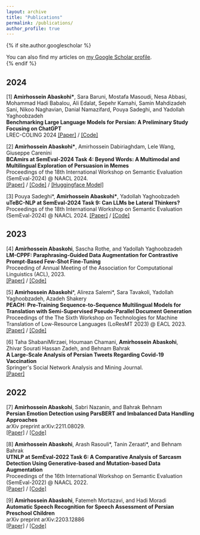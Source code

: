 ```yaml
---
layout: archive
title: "Publications"
permalink: /publications/
author_profile: true
---
```


{% if site.author.googlescholar %}
  <div class="wordwrap">You can also find my articles on <a href="{{site.author.googlescholar}}">my Google Scholar profile</a>.</div>
{% endif %}

## 2024 
[1] __Amirhossein Abaskohi\*__, Sara Baruni, Mostafa Masoudi, Nesa Abbasi, Mohammad Hadi Babalou, Ali Edalat, Sepehr Kamahi, Samin Mahdizadeh Sani, Nikoo Naghavian, Danial Namazifard, Pouya Sadeghi, and Yadollah Yaghoobzadeh                   
**Benchmarking Large Language Models for Persian: A Preliminary Study Focusing on ChatGPT**   
LREC-COLING 2024
[\[Paper\]](https://arxiv.org/abs/2404.02403) / [\[Code\]](https://github.com/Ipouyall/Benchmarking_ChatGPT_for_Persian) 

[2] __Amirhossein Abaskohi\*__, Amirhossein Dabiriaghdam, Lele Wang, Giuseppe Carenini         
**BCAmirs at SemEval-2024 Task 4: Beyond Words: A Multimodal and Multilingual Exploration of Persuasion in Memes**   
Proceedings of the 18th International Workshop on Semantic Evaluation (SemEval-2024) @ NAACL 2024.
<br/>
[\[Paper\]](https://arxiv.org/abs/2404.03022) / [\[Code\]](https://github.com/AmirAbaskohi/Beyond-Words-A-Multimodal-Exploration-of-Persuasion-in-Memes) / [\[Huggingface Model\]](https://huggingface.co/AmirHossein1378/LLaVA-1.5-7b-meme-captioner)

[3] Pouya Sadeghi\*, __Amirhossein Abaskohi\*__, Yadollah Yaghoobzadeh                   
**uTeBC-NLP at SemEval-2024 Task 9: Can LLMs be Lateral Thinkers?**   
Proceedings of the 18th International Workshop on Semantic Evaluation (SemEval-2024) @ NAACL 2024.
[\[Paper\]](https://arxiv.org/abs/2404.02474) / [\[Code\]](https://github.com/Ipouyall/Can-LLMs-be-Lateral-Thinkers)	  

## 2023
[4] __Amirhossein Abaskohi__, Sascha Rothe, and Yadollah Yaghoobzadeh  
**LM-CPPF: Paraphrasing-Guided Data Augmentation for Contrastive Prompt-Based Few-Shot Fine-Tuning**  
Proceeding of Annual Meeting of the Association for Computational Linguistics (ACL), 2023.  
[\[Paper\]](https://aclanthology.org/2023.acl-short.59.pdf) / [\[Code\]](https://github.com/AmirAbaskohi/LM-CPPF)

[5] __Amirhossein Abaskohi__\*, Alireza Salemi\*, Sara Tavakoli, Yadollah Yaghoobzadeh, Azadeh Shakery  
**PEACH: Pre-Training Sequence-to-Sequence Multilingual Models for Translation with Semi-Supervised Pseudo-Parallel Document Generation**  
Proceedings of the The Sixth Workshop on Technologies for Machine Translation of Low-Resource Languages (LoResMT 2023) @ EACL 2023. 
<br/>
[\[Paper\]](https://aclanthology.org/2023.loresmt-1.3.pdf) / [\[Code\]](https://github.com/AmirAbaskohi/PEACH)

[6] Taha ShabaniMirzaei, Houmaan Chamani, __Amirhossein Abaskohi__, Zhivar Sourati Hassan Zadeh, and Behnam Bahrak  
**A Large-Scale Analysis of Persian Tweets Regarding Covid-19 Vaccination**  
Springer's Social Network Analysis and Mining Journal.   
[\[Paper\]](https://link.springer.com/article/10.1007/s13278-023-01154-0)

## 2022   

[7] __Amirhossein Abaskohi__, Sabri Nazanin, and Bahrak Behnam                  
**Persian Emotion Detection using ParsBERT and Imbalanced Data Handling Approaches**  
arXiv preprint arXiv:2211.08029.    
[\[Paper\]](https://arxiv.org/pdf/2211.08029.pdf) / [\[Code\]](https://github.com/AmirAbaskohi/Persian-Emotion-Detection-using-ParsBERT-and-Imbalanced-Data-Handling-Approaches)

[8] __Amirhossein Abaskohi__, Arash Rasouli\*, Tanin Zeraati\*, and Behnam Bahrak                  
**UTNLP at SemEval-2022 Task 6: A Comparative Analysis of Sarcasm Detection Using Generative-based and Mutation-based Data Augmentation**  
Proceedings of the 16th International Workshop on Semantic Evaluation (SemEval-2022) @ NAACL 2022.   
[\[Paper\]](https://aclanthology.org/2022.semeval-1.135.pdf) / [\[Code\]](https://github.com/amirabaskohi/semeval2022-task6-sarcasm-detection)

[9] __Amirhossein Abaskohi__, Fatemeh Mortazavi, and Hadi Moradi                  
**Automatic Speech Recognition for Speech Assessment of Persian Preschool Children**  
arXiv preprint arXiv:2203.12886  
[\[Paper\]](https://arxiv.org/pdf/2203.12886.pdf) / [\[Code\]](https://github.com/AmirAbaskohi/Automatic-Speech-recognition-for-Speech-Assessment-of-Persian-Preschool-Children)